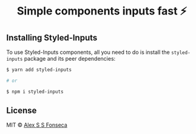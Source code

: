 <p align="center">
  <a href="https://github.com/alexkads/styled-inputs">
  </a>
</p>

<h1 align="center">Simple components inputs fast ⚡️</h1>

## Installing Styled-Inputs

To use Styled-Inputs components, all you need to do is install the
`styled-inputs` package and its peer dependencies:

```sh
$ yarn add styled-inputs

# or

$ npm i styled-inputs
```

## License

MIT © [Alex S S Fonseca](https://github.com/alexkads)
